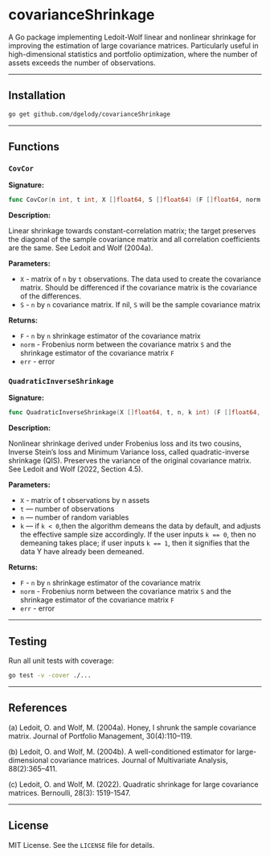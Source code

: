 # covarianceShrinkage

A Go package implementing Ledoit-Wolf linear and nonlinear shrinkage for improving the estimation of large covariance matrices. Particularly useful in high-dimensional statistics and portfolio optimization, where the number of assets exceeds the number of observations.

---

## Installation

```sh
go get github.com/dgelody/covarianceShrinkage
```

---

## Functions

### `CovCor`

**Signature:**

```go
func CovCor(n int, t int, X []float64, S []float64) (F []float64, norm float64, err error) 
```

**Description:**

Linear shrinkage towards constant-correlation matrix; the target preserves the diagonal of the sample covariance matrix and all correlation coefficients are the same. See Ledoit and Wolf (2004a).

**Parameters:**

- `X` - matrix of `n` by `t` observations. The data used to create the covariance matrix. Should be differenced if the covariance matrix is the covariance of the differences.
- `S` - `n` by `n` covariance matrix. If nil, `S` will be the sample covariance matrix

**Returns:**

- `F` - `n` by `n` shrinkage estimator of the covariance matrix
- `norm` - Frobenius norm between the covariance matrix `S` and the shrinkage estimator of the covariance matrix `F`
- `err` - error

### `QuadraticInverseShrinkage`

**Signature:**

```go
func QuadraticInverseShrinkage(X []float64, t, n, k int) (F []float64, norm float64, err error)
```

**Description:**

Nonlinear shrinkage derived under Frobenius loss and its two cousins, Inverse Stein’s loss and Minimum Variance loss, called quadratic-inverse shrinkage (QIS). Preserves the variance of the original covariance matrix. See Ledoit and Wolf (2022, Section 4.5).

**Parameters:**

- `X` - matrix of t observations by n assets
- `t` — number of observations
- `n` — number of random variables
- `k` —  if `k < 0`,then the algorithm demeans the data by default, and adjusts the effective sample size accordingly. If the user inputs `k == 0`, then no demeaning takes place; if user inputs `k == 1`, then it signifies that the data Y have already been demeaned.

**Returns:**

- `F` - `n` by `n` shrinkage estimator of the covariance matrix
- `norm` - Frobenius norm between the covariance matrix `S` and the shrinkage estimator of the covariance matrix `F`
- `err` - error

---

## Testing

Run all unit tests with coverage:

```sh
go test -v -cover ./...
```

---

## References

(a) Ledoit, O. and Wolf, M. (2004a). Honey, I shrunk the sample covariance matrix. Journal of Portfolio Management, 30(4):110–119.

(b) Ledoit, O. and Wolf, M. (2004b). A well-conditioned estimator for large-dimensional covariance matrices. Journal of Multivariate Analysis, 88(2):365–411.

(c) Ledoit, O. and Wolf, M. (2022). Quadratic shrinkage for large covariance matrices. Bernoulli, 28(3): 1519-1547.

---

## License

MIT License. See the `LICENSE` file for details.

